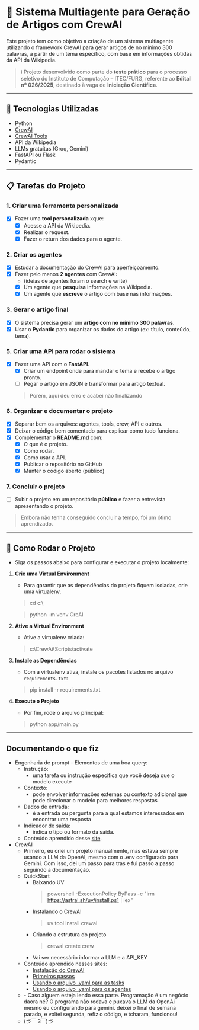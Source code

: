 # 🧠 Sistema Multiagente para Geração de Artigos com CrewAI

Este projeto tem como objetivo a criação de um sistema multiagente utilizando o framework CrewAI para gerar artigos de no mínimo 300 palavras, a partir de um tema específico, com base em informações obtidas da API da Wikipedia.

> ℹ️ Projeto desenvolvido como parte do **teste prático** para o processo seletivo do Instituto de Computação – ITEC/FURG, referente ao **Edital nº 026/2025**, destinado à vaga de **Iniciação Científica**.

---

## 🚀 Tecnologias Utilizadas

- Python
- [CrewAI](https://docs.crewai.com/)
- [CrewAI Tools](https://docs.crewai.com/concepts/tools)
- API da Wikipedia
- LLMs gratuitas (Groq, Gemini)
- FastAPI ou Flask
- Pydantic

---

## 📋 Tarefas do Projeto

### 1. Criar uma ferramenta personalizada
- [x] Fazer uma **tool personalizada** xque:
    - [x] Acesse a API da Wikipedia.
    - [x] Realizar o request.
    - [x] Fazer o return dos dados para o agente.

### 2. Criar os agentes
- [x] Estudar a documentação do CrewAI para aperfeiçoamento.
- [x] Fazer pelo menos **2 agentes** com CrewAI: 
    - (ideias de agentes foram o search e write)
    - [x] Um agente que **pesquisa** informações na Wikipedia.
    - [x] Um agente que **escreve** o artigo com base nas informações.

### 3. Gerar o artigo final
- [x] O sistema precisa gerar um **artigo com no mínimo 300 palavras**.
- [x] Usar o **Pydantic** para organizar os dados do artigo (ex: título, conteúdo, tema).

### 5. Criar uma API para rodar o sistema
- [x] Fazer uma API com o **FastAPI**.
    - [x] Criar um endpoint onde para mandar o tema e recebe o artigo pronto.
    - [ ] Pegar o artigo em JSON e transformar para artigo textual.
    > Porém, aqui deu erro e acabei não finalizando

### 6. Organizar e documentar o projeto
- [x] Separar bem os arquivos: agentes, tools, crew, API e outros.
- [x] Deixar o código bem comentado para explicar como tudo funciona.
- [x] Complementar o **README.md** com:
    - [x] O que é o projeto.
    - [x] Como rodar.
    - [x] Como usar a API.
    - [x] Publicar o repositório no GitHub
    - [x] Manter o código aberto (público)

### 7. Concluir o projeto
- [ ] Subir o projeto em um repositório **público** e fazer a entrevista apresentando o projeto.
> Embora não tenha conseguido concluir a tempo, foi um ótimo aprendizado.

---

## 🧪 Como Rodar o Projeto

- Siga os passos abaixo para configurar e executar o projeto localmente:
1. **Crie uma Virtual Environment**
    - Para garantir que as dependências do projeto fiquem isoladas, crie uma virtualenv.
    > cd c:\

    > python -m venv CreAI
2. **Ative a Virtual Environment**
    - Ative a virtualenv criada:
    > c:\CrewAi\Scripts\activate
3. **Instale as Dependências**
   - Com a virtualenv ativa, instale os pacotes listados no arquivo `requirements.txt`:
   > pip install -r requirements.txt
4. **Execute o Projeto**
    - Por fim, rode o arquivo principal:
    > python app/main.py


---

## Documentando o que fiz
- Engenharia de prompt - Elementos de uma boa query:
    - Instrução:
        - uma tarefa ou instrução específica que você deseja que o modelo execute
    - Contexto:
        - pode envolver informações externas ou contexto adicional que pode direcionar o modelo para melhores respostas
    - Dados de entrada:
        - é a entrada ou pergunta para a qual estamos interessados em encontrar uma resposta
    - Indicador de saída:
        - indica o tipo ou formato da saída.
    - Conteúdo aprendido desse [site](https://www.promptingguide.ai/pt).
- CrewAI
    - Primeiro, eu criei um projeto manualmente, mas estava sempre usando a LLM da OpenAI, mesmo com o .env configurado para Gemini. Com isso, dei um passo para tras e fui passo a passo seguindo a documentação.
    - QuickStart
        - Baixando UV
            > powershell -ExecutionPolicy ByPass -c "irm https://astral.sh/uv/install.ps1 | iex"
        - Instalando o CrewAI
            > uv tool install crewai
        - Criando a estrutura do projeto
            > crewai create crew <nome>
        - Vai ser necessário informar a LLM e a API_KEY
    - Conteúdo aprendido nesses sites:
        - [Instalação do CrewAI](https://docs.crewai.com/installation)
        - [Primeiros passos](https://docs.crewai.com/quickstart)
        - [Usando o arquivo .yaml para as tasks](https://docs.crewai.com/concepts/tasks#yaml-configuration-recommended)
        - [Usando o arquivo .yaml para os agentes](https://docs.crewai.com/concepts/agents#yaml-configuration-recommended)
    - <Desabafo> - Caso alguem esteja lendo essa parte. Programação é um negócio daora né? O programa não rodava e puxava o LLM da OpenAi mesmo eu configurando para gemini. deixei o final de semana parado, e voltei segunda, refiz o código, e tcharam, funcionou! 
    - (づ￣ 3￣)づ
